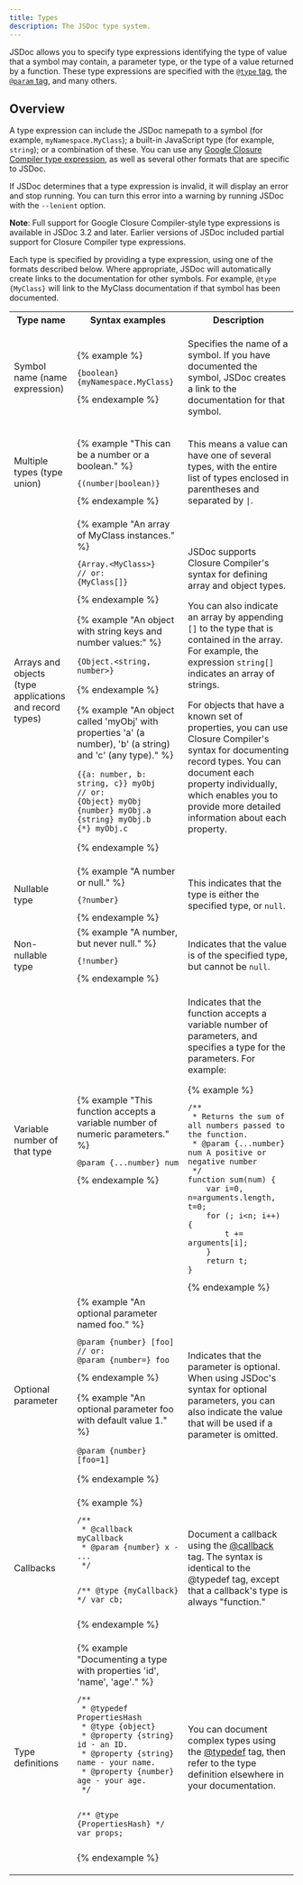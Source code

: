 ```yaml
---
title: Types
description: The JSDoc type system.
---
```


JSDoc allows you to specify type expressions identifying the type of value that a symbol may
contain, a parameter type, or the type of a value returned by a function. These type expressions
are specified with the [`@type` tag][type-tag], the [`@param` tag][param-tag], and many others.

[type-tag]: tags-type.html
[param-tag]: tags-param.html.

## Overview

A type expression can include the JSDoc namepath to a symbol (for example, `myNamespace.MyClass`); a
built-in JavaScript type (for example, `string`); or a combination of these. You can use any
[Google Closure Compiler type expression][closure], as well as several other formats that are
specific to JSDoc.

If JSDoc determines that a type expression is invalid, it will display an error and stop running.
You can turn this error into a warning by running JSDoc with the `--lenient` option.

**Note**: Full support for Google Closure Compiler-style type expressions is available
in JSDoc 3.2 and later. Earlier versions of JSDoc included partial support for Closure Compiler type
expressions.

Each type is specified by providing a type expression, using one of the formats described below.
Where appropriate, JSDoc will automatically create links to the documentation for other symbols. For
example, `@type {MyClass}` will link to the MyClass documentation if that symbol has been
documented.

<table id="jsdoc-types" name="jsdoc-types">
<tr>
 <th>Type name</th>
 <th>Syntax examples</th>
 <th>Description</th>
</tr>

<tr>
 <td>Symbol name (name expression)</td>
 <td>
{% example %}
<pre class="prettyprint"><code>{boolean}
{myNamespace.MyClass}
</code></pre>
{% endexample %}
 </td>
 <td>
  <p>
  Specifies the name of a symbol. If you have documented the symbol, JSDoc creates a link to the
  documentation for that symbol.
  </p>
 </td>
</tr>

<tr>
 <td>
  Multiple types (type union)
 </td>
 <td>
{% example "This can be a number or a boolean." %}
<pre class="prettyprint"><code>{(number|boolean)}
</code></pre>
{% endexample %}
 </td>
 <td>
  <p>
  This means a value can have one of several types, with the entire list of types enclosed in
  parentheses and separated by <code>|</code>.
  </p>
 </td>
</tr>

<tr>
 <td>
  Arrays and objects (type applications and record types)
 </td>
 <td>
{% example "An array of MyClass instances." %}
<pre class="prettyprint"><code>{Array.&lt;MyClass&gt;}
// or:
{MyClass[]}
</code></pre>
{% endexample %}

{% example "An object with string keys and number values:" %}
<pre class="prettyprint"><code>{Object.&lt;string, number&gt;}
</code></pre>
{% endexample %}

{% example "An object called 'myObj' with properties 'a' (a number), 'b' (a string) and 'c' (any type)." %}
<pre class="prettyprint"><code>&#123;{a: number, b: string, c}} myObj
// or:
{Object} myObj
{number} myObj.a
{string} myObj.b
{*} myObj.c
</code></pre>
{% endexample %}
 </td>
 <td><p>
  JSDoc supports Closure Compiler's syntax for defining array and object types.
  <p>
  <p>
  You can also indicate an array by appending <code>[]</code> to the type that is contained in the
  array. For example, the expression <code>string[]</code> indicates an array of strings.
  </p>
  <p>
  For objects that have a known set of properties, you can use Closure Compiler's syntax for
  documenting record types. You can document each property individually, which enables you to
  provide more detailed information about each property.
  </p>
 </td>
</tr>

<tr>
 <td>
  Nullable type
 </td>
 <td>
{% example "A number or null." %}
<pre class="prettyprint"><code>{?number}
</code></pre>
{% endexample %}
 </td>
 <td>
  <p>
  This indicates that the type is either the specified type, or <code>null</code>.
  </p>
 </td>
</tr>

<tr>
 <td>
  Non-nullable type
 </td>
 <td>
{% example "A number, but never null." %}
<pre class="prettyprint"><code>{!number}
</code></pre>
{% endexample %}
 </td>
 <td>
  <p>
   Indicates that the value is of the specified type, but cannot be <code>null</code>.
  </p>
 </td>
</tr>

<tr>
 <td>
  Variable number of that type
 </td>
 <td>
{% example "This function accepts a variable number of numeric parameters." %}
<pre class="prettyprint"><code>@param {...number} num
</code></pre>
{% endexample %}
 </td>
 <td>
  <p>
  Indicates that the function accepts a variable number of parameters, and specifies a type for the
  parameters. For example:
  </p>
{% example %}
<pre class="prettyprint"><code>/**
 * Returns the sum of all numbers passed to the function.
 * @param {...number} num A positive or negative number
 */
function sum(num) {
    var i=0, n=arguments.length, t=0;
    for (; i&lt;n; i++) {
        t += arguments[i];
    }
    return t;
}
</code></pre>
{% endexample %}
 </td>
</tr>

<tr>
 <td>
  Optional parameter
 </td>
 <td>
{% example "An optional parameter named foo." %}
<pre class="prettyprint"><code>@param {number} [foo]
// or:
@param {number=} foo
</code></pre>
{% endexample %}

{% example "An optional parameter foo with default value 1." %}
<pre class="prettyprint"><code>@param {number} [foo=1]
</code></pre>
{% endexample %}
 </td>
 <td>
  <p>
  Indicates that the parameter is optional. When using JSDoc's syntax for optional parameters, you
  can also indicate the value that will be used if a parameter is omitted.
  </p>
 </td>
</tr>

<tr>
 <td>
  Callbacks
 </td>
 <td>
{% example %}
<pre class="prettyprint"><code>/**
 * @callback myCallback
 * @param {number} x - ...
 */

/** @type {myCallback} */
var cb;
</code></pre>
{% endexample %}
 </td>
 <td>
  <p>
  Document a callback using the <a href="tags-callback.html">@callback</a> tag. The syntax is
  identical to the @typedef tag, except that a callback's type is always "function."
  </p>
 </td>
</tr>

<tr>
 <td>
  Type definitions
 </td>
 <td>
{% example "Documenting a type with properties 'id', 'name', 'age'." %}
<pre class="prettyprint"><code>/**
 * @typedef PropertiesHash
 * @type {object}
 * @property {string} id - an ID.
 * @property {string} name - your name.
 * @property {number} age - your age.
 */

/** @type {PropertiesHash} */
var props;
</code></pre>
{% endexample %}
 </td>
 <td>
  <p>
  You can document complex types using the <a href="tags-typedef.html">@typedef</a> tag, then refer
  to the type definition elsewhere in your documentation.
  </p>
 </td>
</tr>
</table>

[closure]: https://github.com/google/closure-compiler/wiki/Annotating-JavaScript-for-the-Closure-Compiler#type-expressions
[param-tag]: tags-param.html
